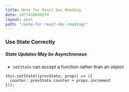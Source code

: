 ```yaml
---
title: Note for React Doc Reading
date: 1477410680274
layout: post
path: "/note-for-react-doc-reading/"
---
```


### Use State Correctly

##### State Updates May be Asynchronous
- `setState` can accept a function rather than an object

```
this.setState((prevState, props) => ({
  counter: prevState.counter + props.increment
}));
```



